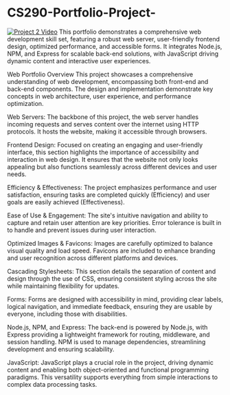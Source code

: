 # CS290-Portfolio-Project-
[![Project 2 Video](https://img.youtube.com/vi/r5O8XvvA4FA/0.jpg)](https://youtu.be/r5O8XvvA4FA)
This portfolio demonstrates a comprehensive web development skill set, featuring a robust web server, user-friendly frontend design, optimized performance, and accessible forms. It integrates Node.js, NPM, and Express for scalable back-end solutions, with JavaScript driving dynamic content and interactive user experiences.

Web Portfolio Overview
This project showcases a comprehensive understanding of web development, encompassing both front-end and back-end components. The design and implementation demonstrate key concepts in web architecture, user experience, and performance optimization.

Web Servers:
The backbone of this project, the web server handles incoming requests and serves content over the internet using HTTP protocols. It hosts the website, making it accessible through browsers.

Frontend Design:
Focused on creating an engaging and user-friendly interface, this section highlights the importance of accessibility and interaction in web design. It ensures that the website not only looks appealing but also functions seamlessly across different devices and user needs.

Efficiency & Effectiveness:
The project emphasizes performance and user satisfaction, ensuring tasks are completed quickly (Efficiency) and user goals are easily achieved (Effectiveness).

Ease of Use & Engagement:
The site's intuitive navigation and ability to capture and retain user attention are key priorities. Error tolerance is built in to handle and prevent issues during user interaction.

Optimized Images & Favicons:
Images are carefully optimized to balance visual quality and load speed. Favicons are included to enhance branding and user recognition across different platforms and devices.

Cascading Stylesheets:
This section details the separation of content and design through the use of CSS, ensuring consistent styling across the site while maintaining flexibility for updates.

Forms:
Forms are designed with accessibility in mind, providing clear labels, logical navigation, and immediate feedback, ensuring they are usable by everyone, including those with disabilities.

Node.js, NPM, and Express:
The back-end is powered by Node.js, with Express providing a lightweight framework for routing, middleware, and session handling. NPM is used to manage dependencies, streamlining development and ensuring scalability.

JavaScript:
JavaScript plays a crucial role in the project, driving dynamic content and enabling both object-oriented and functional programming paradigms. This versatility supports everything from simple interactions to complex data processing tasks.
